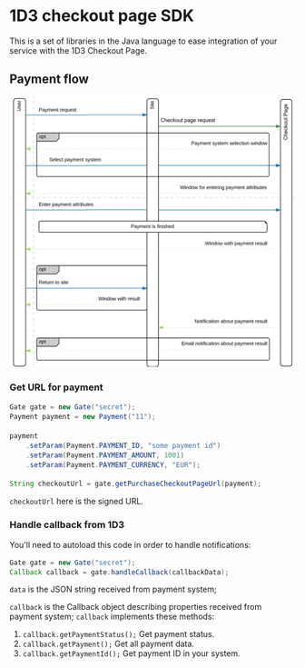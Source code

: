 # 1D3 checkout page SDK

This is a set of libraries in the Java language to ease integration of your service
with the 1D3 Checkout Page.

## Payment flow

![Payment flow](flow.png)

### Get URL for payment

```java
Gate gate = new Gate("secret");
Payment payment = new Payment("11");

payment
    .setParam(Payment.PAYMENT_ID, "some payment id")
    .setParam(Payment.PAYMENT_AMOUNT, 1001)
    .setParam(Payment.PAYMENT_CURRENCY, "EUR");

String checkoutUrl = gate.getPurchaseCheckoutPageUrl(payment);
``` 

`checkoutUrl` here is the signed URL.

### Handle callback from 1D3

You'll need to autoload this code in order to handle notifications:

```java
Gate gate = new Gate("secret");
Callback callback = gate.handleCallback(callbackData);
```

`data` is the JSON string received from payment system;

`callback` is the Callback object describing properties received from payment system;
`callback` implements these methods: 
1. `callback.getPaymentStatus();`
    Get payment status.
2. `callback.getPayment();`
    Get all payment data.
3. `callback.getPaymentId();`
    Get payment ID in your system.
